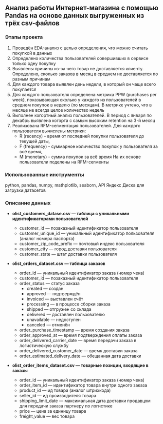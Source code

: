 ## Анализ работы Интернет-магазина с помощью Pandas на основе данных выгруженных из трёх csv-файлов

### Этапы проекта

1. Проведён EDA-анализ с целью определения, что можно считать покупкой в данных
2. Определено количества пользователей совершивших в сервисе только одну покупку
3. Выявлены причины из-за чего товар не доставляется клиенту. Определено, сколько заказов в месяц в среднем не доставляется по разным причинам
4. Для каждого товара выявлен день недели, в который он чаще всего покупается
5. Для каждого пользователя определена метрика PPW (purchases per week), показывающая сколько у каждого из пользователей в среднем покупок в неделю (по месяцам). В метрике учтено, что в месяце не всегда целое количество недель
6. Выполнен когортный анализ пользователей. В период с января по декабрь выявлена когорта с самым высоким retention на 3-й месяц
7. Реализована RFM-сегментация пользователей. Для каждого пользователя вычислены метрики: 
	- R (recency) - время от последней покупки пользователя до текущей даты, 
	- F (frequency) - суммарное количество покупок у пользователя за всё время, 
	- M (monetary) - сумма покупок за всё время
На их основе пользователи поделены на RFM-сегменты

### Использованные инструменты
python, pandas, numpy, mathplotlib, seaborn, API Яндекс Диска для загрузки датасетов

### Описание данных

- **olist_customers_datase.csv — таблица с уникальными идентификаторами пользователей**
  - customer_id — позаказный идентификатор пользователя
  - customer_unique_id —  уникальный идентификатор пользователя  (аналог номера паспорта)
  - customer_zip_code_prefix —  почтовый индекс пользователя
  - customer_city —  город доставки пользователя
  - customer_state —  штат доставки пользователя

- **olist_orders_dataset.csv —  таблица заказов**
  - order_id —  уникальный идентификатор заказа (номер чека)
  - customer_id —  позаказный идентификатор пользователя
  - order_status —  статус заказа
      - created —  создан
      - approved —  подтверждён
      - invoiced —  выставлен счёт
      - processing —  в процессе сборки заказа
      - shipped —  отгружен со склада
      - delivered —  доставлен пользователю
      - unavailable —  недоступен
      - canceled —  отменён
  - order_purchase_timestamp —  время создания заказа
  - order_approved_at —  время подтверждения оплаты заказа
  - order_delivered_carrier_date —  время передачи заказа в логистическую службу
  - order_delivered_customer_date —  время доставки заказа
  - order_estimated_delivery_date —  обещанная дата доставки

- **olist_order_items_dataset.csv —  товарные позиции, входящие в заказы**
  - order_id —  уникальный идентификатор заказа (номер чека)
  - order_item_id —  идентификатор товара внутри одного заказа
  - product_id —  ид товара (аналог штрихкода)
  - seller_id — ид производителя товара
  - shipping_limit_date —  максимальная дата доставки продавцом для передачи заказа партнеру по логистике
  - price —  цена за единицу товара
  - freight_value —  вес товара
  
